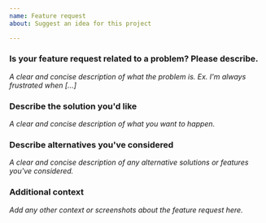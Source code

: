```yaml
---
name: Feature request
about: Suggest an idea for this project

---
```


### Is your feature request related to a problem? Please describe.
*A clear and concise description of what the problem is. Ex. I'm always frustrated when [...]*

### Describe the solution you'd like
*A clear and concise description of what you want to happen.*

### Describe alternatives you've considered
*A clear and concise description of any alternative solutions or features you've considered.*

### Additional context
*Add any other context or screenshots about the feature request here.*
